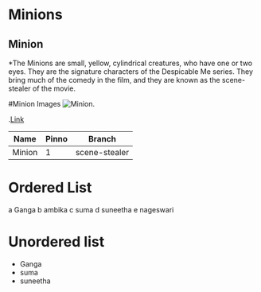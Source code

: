 # Minions
## Minion
 
 
  *The Minions are small, yellow, cylindrical creatures, who have one or two eyes. They are the signature characters of the Despicable Me series. They bring much of the comedy in the film, and they are known as the scene-stealer of the movie.

#Minion Images
![Minion.](https://cms.qz.com/wp-content/uploads/2015/07/screen-shot-2015-07-21-at-5-08-00-pm.png?quality=75&strip=all&w=410&h=230)

.[Link](https://github.com/LE001Ganga/ReactJs)

|Name |Pinno |Branch|
|-----|------|------|
|Minion|1|scene-stealer|

# Ordered List
 a Ganga
 b ambika
 c suma
 d suneetha
 e nageswari

# Unordered list
- Ganga
- suma
- suneetha

